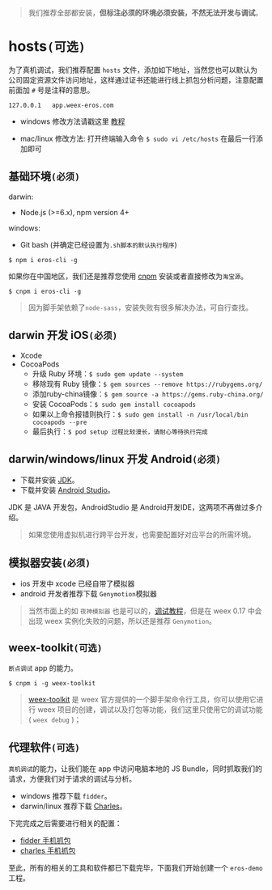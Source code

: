 
> 我们推荐全部都安装，**但标注必须的环境必须安装，不然无法开发与调试**。

# hosts`(可选)`
为了真机调试，我们推荐配置 `hosts` 文件，添加如下地址，当然您也可以默认为公司固定资源文件访问地址，这样通过证书还能进行线上抓包分析问题，注意配置前面加 `#` 号是注释的意思。
```
127.0.0.1   app.weex-eros.com
```

* windows 修改方法请戳这里 [教程](https://jingyan.baidu.com/article/b907e627d86be046e6891c41.html)

* mac/linux 修改方法: 打开终端输入命令 `$ sudo vi /etc/hosts` 在最后一行添加即可 

## 基础环境`(必须)`
darwin: 
* Node.js (>=6.x), npm version 4+ 

windows: 
* Git bash (并确定已经设置为`.sh脚本的默认执行程序`)

```
$ npm i eros-cli -g
```
如果你在中国地区，我们还是推荐您使用 [cnpm](https://npm.taobao.org/) 安装或者直接修改为`淘宝源`。
```
$ cnpm i eros-cli -g 
```

> 因为脚手架依赖了`node-sass`，安装失败有很多解决办法，可自行查找。

## darwin 开发 iOS`(必须)`
* Xcode
* CocoaPods
    * 升级 Ruby 环境：`$ sudo gem update --system`
    * 移除现有 Ruby 镜像：`$ gem sources --remove https://rubygems.org/`
    * 添加ruby-china镜像：`$ gem source -a https://gems.ruby-china.org/`
    * 安装 CocoaPods：`$ sudo gem install cocoapods`
    * 如果以上命令报错则执行：`$ sudo gem install -n /usr/local/bin cocoapods --pre`
    * 最后执行：`$ pod setup 过程比较漫长，请耐心等待执行完成`

## darwin/windows/linux 开发 Android`(必须)`
* 下载并安装 [JDK](http://www.oracle.com/technetwork/java/javase/downloads/jdk8-downloads-2133151.html)。
* 下载并安装 [Android Studio](https://developer.android.google.cn/studio/index.html)。

JDK 是 JAVA 开发包，AndroidStudio 是 Android开发IDE，这两项不再做过多介绍。

> 如果您使用虚拟机进行跨平台开发，也需要配置好对应平台的所需环境。

## 模拟器安装`(必须)`
* ios 开发中 xcode 已经自带了模拟器
* android 开发者推荐下载 `Genymotion`模拟器

>当然市面上的如 `夜神模拟器` 也是可以的，[调试教程](http://blog.csdn.net/qq_34653571/article/details/53007044?locationNum=14&fps=1)，但是在 weex 0.17 中会出现 weex 实例化失败的问题，所以还是推荐 `Genymotion`。

## weex-toolkit`(可选)`
`断点调试` app 的能力。
```
$ cnpm i -g weex-toolkit
```
> [weex-toolkit](https://github.com/weexteam/weex-toolkit) 是 weex 官方提供的一个脚手架命令行工具，你可以使用它进行 weex 项目的创建，调试以及打包等功能，我们这里只使用它的调试功能( `weex debug` )；

## 代理软件`(可选)`
`真机调试`的能力，让我们能在 app 中访问电脑本地的 JS Bundle，同时抓取我们的请求，方便我们对于请求的调试与分析。
* windows 推荐下载 `fidder`。
* darwin/linux 推荐下载 [Charles](http://xclient.info/s/charles.html?_=b75d1488fca52bf0f85a4d11ac1200e3)。

下完完成之后需要进行相关的配置：

* [fidder 手机抓包](http://blog.csdn.net/gld824125233/article/details/52588275)
* [charles 手机抓包](http://blog.csdn.net/suifeng3051/article/details/52087343)

至此，所有的相关的工具和软件都已下载完毕，下面我们开始创建一个 `eros-demo` 工程。
